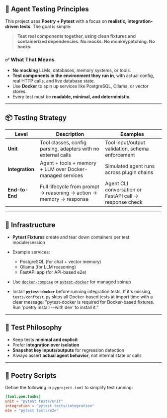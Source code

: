 ## 🧪 Agent Testing Principles

This project uses **Poetry + Pytest** with a focus on **realistic, integration-driven tests**. The goal is simple:

> **Test real components together, using clean fixtures and containerized dependencies. No mocks. No monkeypatching. No hacks.**

### ✅ What That Means

* **No mocking** LLMs, databases, memory systems, or tools.
* **Test components in the environment they run in**, with actual config, real HTTP calls, and live database state.
* Use **Docker** to spin up services like PostgreSQL, Ollama, or vector stores.
* Every test must be **readable, minimal, and deterministic**.

---

## 📦 Testing Strategy

| Level           | Description                                                         | Examples                                                |
| --------------- | ------------------------------------------------------------------- | ------------------------------------------------------- |
| **Unit**        | Tool classes, config parsing, adapters with no external calls       | Tool input/output validation, schema enforcement        |
| **Integration** | Agent + tools + memory + LLM over Docker-managed services           | Simulated agent runs across plugin chains               |
| **End-to-End**  | Full lifecycle from prompt → reasoning → action → memory → response | Agent CLI conversation or FastAPI call → response check |

---

## 🔧 Infrastructure

* **Pytest Fixtures** create and tear down containers per test module/session
* Example services:

  * PostgreSQL (for chat + vector memory)
  * Ollama (for LLM reasoning)
  * FastAPI app (for API-based e2e)
* Use [`docker-compose`](https://docs.docker.com/compose/) or [`pytest-docker`](https://pypi.org/project/pytest-docker/) for managed spinup
* Install **`pytest-docker`** before running integration tests.
  If it's missing, `tests/conftest.py` skips all Docker-based tests at import time
  with a clear message: "pytest-docker is required for Docker-based fixtures. Run 'poetry install --with dev' to install it."

---

## 🧼 Test Philosophy

* Keep tests **minimal and explicit**
* Prefer **integration over isolation**
* **Snapshot key inputs/outputs** for regression detection
* Always assert **actual agent behavior**, not internal state or calls

---

## 📜 Poetry Scripts

Define the following in `pyproject.toml` to simplify test running:

```toml
[tool.poe.tasks]
unit = "pytest tests/unit"
integration = "pytest tests/integration"
e2e = "pytest tests/e2e"
```

